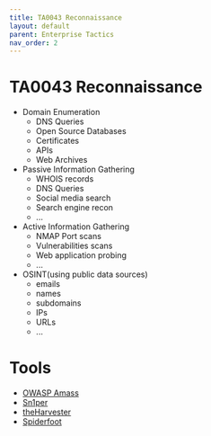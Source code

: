 ```yaml
---
title: TA0043 Reconnaissance
layout: default
parent: Enterprise Tactics
nav_order: 2
---
```


# TA0043 Reconnaissance
- Domain Enumeration
    - DNS Queries
    - Open Source Databases
    - Certificates
    - APIs
    - Web Archives
- Passive Information Gathering
    - WHOIS records
    - DNS Queries
    - Social media search
    - Search engine recon
    - ...
- Active Information Gathering
    - NMAP Port scans
    - Vulnerabilities scans
    - Web application probing
    - ...
- OSINT(using public data sources)
    - emails
    - names
    - subdomains
    - IPs
    - URLs
    - ...

# Tools
- [OWASP Amass](/tools/amass)
- [Sn1per](/tools/sn1per)
- [theHarvester](/tools/theharvester)
- [Spiderfoot](/tools/spiderfoot)